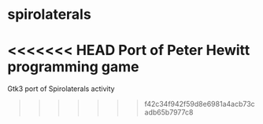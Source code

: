 spirolaterals
=============

<<<<<<< HEAD
Port of Peter Hewitt programming game
=======
Gtk3 port of Spirolaterals activity
>>>>>>> f42c34f942f59d8e6981a4acb73cadb65b7977c8
